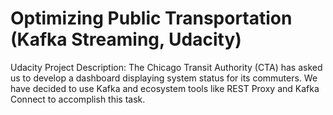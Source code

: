 # Optimizing Public Transportation (Kafka Streaming, Udacity)
 Udacity Project Description: The Chicago Transit Authority (CTA) has asked us to develop a dashboard displaying system status for its commuters. We have decided to use Kafka and ecosystem tools like REST Proxy and Kafka Connect to accomplish this task.
